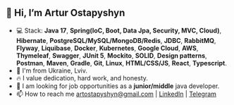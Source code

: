 ## 👋 Hi, I’m Artur Ostapyshyn
- 💻 Stack: **Java 17**, **Spring(IoC, Boot, Data Jpa, Security, MVC, Cloud)**, **Hibernate**, **PostgreSQL/MySQL/MongoDB/Redis**, **JDBC**, **RabbitMQ**, **Flyway**, **Liquibase**, **Docker**, **Kubernetes**, **Google Cloud**, **AWS**, **Thymeleaf**, **Swagger**, **JUnit 5**, **Mockito**, **SOLID**, **Design patterns**, **Postman**, **Maven**, **Gradle**, **Git**, **Linux**, **HTML/CSS/JS**, **React**, **Typescript**.
- 📍 I'm from Ukraine, Lviv.
- 🔥 I value dedication, hard work, and honesty.
- 🤝 I am looking for job opportunities as a **junior/middle** java developer.
- 📫 How to reach me artostapyshyn@gmail.com | [LinkedIn](https://www.linkedin.com/in/artur-ostapyshyn-590445224/) | [Telegram](https://t.me/artostapyshyn)
 
